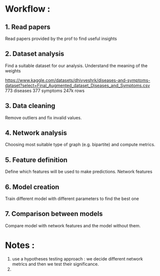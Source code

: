 # Workflow :

## 1. Read papers

Read papers provided by the prof to find useful insights

## 2. Dataset analysis

Find a suitable dataset for our analysis. Understand the meaning of the weights

https://www.kaggle.com/datasets/dhivyeshrk/diseases-and-symptoms-dataset?select=Final_Augmented_dataset_Diseases_and_Symptoms.csv
773 diseases
377 symptoms
247k rows
## 3. Data cleaning

Remove outliers and fix invalid values.

## 4. Network analysis

Choosing most suitable type of graph (e.g. bipartite) and compute metrics.

## 5. Feature definition

Define which features will be used to make predictions.
Network features

## 6. Model creation

Train different model with different parameters to find the best one

## 7. Comparison between models

Compare model with network features and the model without them.

# Notes :

1. use a hypotheses testing approach : we decide different network metrics and then we test their significance.
2.
